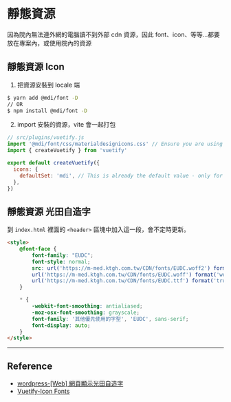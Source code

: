# 靜態資源
因為院內無法連外網的電腦讀不到外部 cdn 資源，因此 font、icon、等等...都要放在專案內，或使用院內的資源

## 靜態資源 Icon 
1. 把資源安裝到 locale 端
  ```bash
  $ yarn add @mdi/font -D
  // OR
  $ npm install @mdi/font -D
  ```
2. import 安裝的資源，vite 會一起打包
  ```js
  // src/plugins/vuetify.js
  import '@mdi/font/css/materialdesignicons.css' // Ensure you are using css-loader
  import { createVuetify } from 'vuetify'
  
  export default createVuetify({
    icons: {
      defaultSet: 'mdi', // This is already the default value - only for display purposes
    },
  })
  ```
## 靜態資源 光田自造字
到 `index.html` 裡面的 `<header>` 區塊中加入這一段，會不定時更新。
```html
<style>
	@font-face {
		font-family: "EUDC";
		font-style: normal;
		src: url('https://m-med.ktgh.com.tw/CDN/fonts/EUDC.woff2') format('woff2'),
		url('https://m-med.ktgh.com.tw/CDN/fonts/EUDC.woff') format('woff'),
		url('https://m-med.ktgh.com.tw/CDN/fonts/EUDC.ttf') format('truetype');
	}

	* {
		-webkit-font-smoothing: antialiased;
		-moz-osx-font-smoothing: grayscale;
		font-family: '其他優先使用的字型', 'EUDC', sans-serif;
		font-display: auto;
	}
</style>
```

---
## Reference
- [wordpress-[Web] 網頁顯示光田自造字](https://wordpress.ktgh.com.tw/archives/1301)
- [Vuetify-Icon Fonts](https://vuetifyjs.com/en/features/icon-fonts/#icon-fonts)